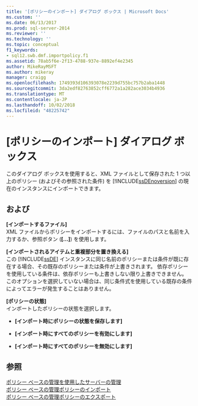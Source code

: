 ```yaml
---
title: '[ポリシーのインポート] ダイアログ ボックス | Microsoft Docs'
ms.custom: ''
ms.date: 06/13/2017
ms.prod: sql-server-2014
ms.reviewer: ''
ms.technology: ''
ms.topic: conceptual
f1_keywords:
- sql12.swb.dmf.importpolicy.f1
ms.assetid: 78ab5f6e-2f13-4788-937e-8892ef4e2345
author: MikeRayMSFT
ms.author: mikeray
manager: craigg
ms.openlocfilehash: 1749393d106393078e2239d755bc757b2aba1448
ms.sourcegitcommit: 3da2edf82763852cff6772a1a282ace3034b4936
ms.translationtype: MT
ms.contentlocale: ja-JP
ms.lasthandoff: 10/02/2018
ms.locfileid: "48225742"
---
```

# <a name="import-policies-dialog-box"></a>[ポリシーのインポート] ダイアログ ボックス
  このダイアログ ボックスを使用すると、XML ファイルとして保存された 1 つ以上のポリシー (およびその参照された条件) を [!INCLUDE[ssDEnoversion](../../includes/ssdenoversion-md.md)] の現在のインスタンスにインポートできます。  
  
## <a name="options"></a>および  
 **[インポートするファイル]**  
 XML ファイルからポリシーをインポートするには、ファイルのパスと名前を入力するか、参照ボタン (**[...]**) を使用します。  
  
 **[インポートされるアイテムと重複部分を置き換える]**  
 この [!INCLUDE[ssDE](../../includes/ssde-md.md)] インスタンスに同じ名前のポリシーまたは条件が既に存在する場合、その既存のポリシーまたは条件が上書きされます。 依存ポリシーを使用している条件は、依存ポリシーも上書きしない限り上書きできません。 このオプションを選択していない場合は、同じ条件式を使用している既存の条件によってエラーが発生することはありません。  
  
 **[ポリシーの状態]**  
 インポートしたポリシーの状態を選択します。  
  
-   **[インポート時にポリシーの状態を保存します]**  
  
-   **[インポート時にすべてのポリシーを有効にします]**  
  
-   **[インポート時にすべてのポリシーを無効にします]**  
  
## <a name="see-also"></a>参照  
 [ポリシー ベースの管理を使用したサーバーの管理](administer-servers-by-using-policy-based-management.md)   
 [ポリシー ベースの管理ポリシーのインポート](import-a-policy-based-management-policy.md)   
 [ポリシー ベースの管理ポリシーのエクスポート](export-a-policy-based-management-policy.md)  
  
  
